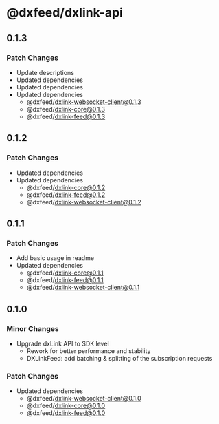 # @dxfeed/dxlink-api

## 0.1.3

### Patch Changes

- Update descriptions
- Updated dependencies
- Updated dependencies
- Updated dependencies
  - @dxfeed/dxlink-websocket-client@0.1.3
  - @dxfeed/dxlink-core@0.1.3
  - @dxfeed/dxlink-feed@0.1.3

## 0.1.2

### Patch Changes

- Updated dependencies
- Updated dependencies
  - @dxfeed/dxlink-core@0.1.2
  - @dxfeed/dxlink-feed@0.1.2
  - @dxfeed/dxlink-websocket-client@0.1.2

## 0.1.1

### Patch Changes

- Add basic usage in readme
- Updated dependencies
  - @dxfeed/dxlink-core@0.1.1
  - @dxfeed/dxlink-feed@0.1.1
  - @dxfeed/dxlink-websocket-client@0.1.1

## 0.1.0

### Minor Changes

- Upgrade dxLink API to SDK level
  - Rework for better performance and stability
  - DXLinkFeed: add batching & splitting of the subscription requests

### Patch Changes

- Updated dependencies
  - @dxfeed/dxlink-websocket-client@0.1.0
  - @dxfeed/dxlink-core@0.1.0
  - @dxfeed/dxlink-feed@0.1.0
